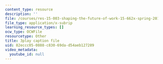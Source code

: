 ```yaml
---
content_type: resource
description: ''
file: /courses/res-15-003-shaping-the-future-of-work-15-662x-spring-2016/82eccc050888c83069dad54aeb127289_Q67wzxKElp8.srt
file_type: application/x-subrip
learning_resource_types: []
ocw_type: OCWFile
resourcetype: Other
title: 3play caption file
uid: 82eccc05-0888-c830-69da-d54aeb127289
video_metadata:
  youtube_id: null
---
```

